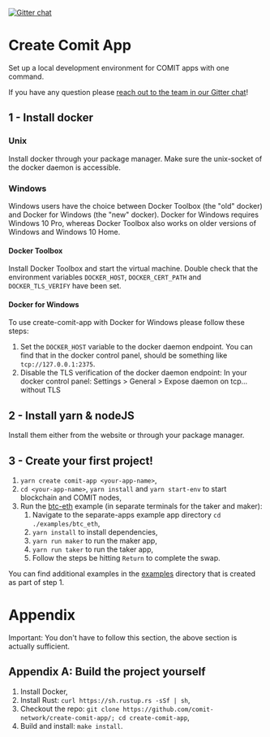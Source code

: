 [![Gitter chat](https://badges.gitter.im/gitterHQ/gitter.png)](https://gitter.im/comit-network/community)

# Create Comit App

Set up a local development environment for COMIT apps with one command.

If you have any question please [reach out to the team in our Gitter chat](https://gitter.im/comit-network/community)!

## 1 - Install docker

### Unix

Install docker through your package manager.
Make sure the unix-socket of the docker daemon is accessible.

### Windows

Windows users have the choice between Docker Toolbox (the "old" docker) and Docker for Windows (the "new" docker).
Docker for Windows requires Windows 10 Pro, whereas Docker Toolbox also works on older versions of Windows and Windows 10 Home.

#### Docker Toolbox

Install Docker Toolbox and start the virtual machine.
Double check that the environment variables `DOCKER_HOST`, `DOCKER_CERT_PATH` and `DOCKER_TLS_VERIFY` have been set.

#### Docker for Windows

To use create-comit-app with Docker for Windows please follow these steps:

1. Set the `DOCKER_HOST` variable to the docker daemon endpoint. You can find that in the docker control panel, should be something like `tcp://127.0.0.1:2375`.
2. Disable the TLS verification of the docker daemon endpoint: In your docker control panel: Settings > General > Expose daemon on tcp... without TLS

## 2 - Install yarn & nodeJS

Install them either from the website or through your package manager.

## 3 - Create your first project!

1. `yarn create comit-app <your-app-name>`,
2. `cd <your-app-name>`, `yarn install` and `yarn start-env` to start blockchain and COMIT nodes,
3. Run the [btc-eth](https://github.com/comit-network/create-comit-app/tree/master/new_project/examples/btc_eth) example (in separate terminals for the taker and maker):
    1. Navigate to the separate-apps example app directory `cd ./examples/btc_eth`,
    2. `yarn install` to install dependencies,
    3. `yarn run maker` to run the maker app,
    4. `yarn run taker` to run the taker app,
    5. Follow the steps be hitting `Return` to complete the swap.

You can find additional examples in the [examples](https://github.com/comit-network/create-comit-app/tree/master/new_project/examples) directory that is created as part of step 1.

# Appendix

Important: You don't have to follow this section, the above section is actually sufficient.

## Appendix A: Build the project yourself

1. Install Docker,
2. Install Rust: `curl https://sh.rustup.rs -sSf | sh`,
3. Checkout the repo: `git clone https://github.com/comit-network/create-comit-app/; cd create-comit-app`,
4. Build and install: `make install`.
